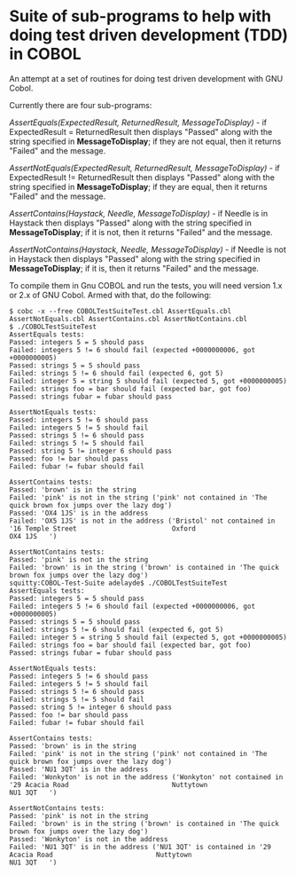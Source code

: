 # Suite of sub-programs to help with doing test driven development (TDD) in COBOL
An attempt at a set of routines for doing test driven development with GNU Cobol.

Currently there are four sub-programs:

_AssertEquals(ExpectedResult, ReturnedResult, MessageToDisplay)_ - if ExpectedResult = ReturnedResult then displays "Passed" along with the string specified in __MessageToDisplay__; if they are not equal, then it returns "Failed" and the message.

_AssertNotEquals(ExpectedResult, ReturnedResult, MessageToDisplay)_ - if ExpectedResult != ReturnedResult then displays "Passed" along with the string specified in __MessageToDisplay__; if they are equal, then it returns "Failed" and the message.

_AssertContains(Haystack, Needle, MessageToDisplay)_ - if Needle is in Haystack then displays "Passed" along with the string specified in __MessageToDisplay__; if it is not, then it returns "Failed" and the message.

_AssertNotContains(Haystack, Needle, MessageToDisplay)_ - if Needle is not in Haystack then displays "Passed" along with the string specified in __MessageToDisplay__; if it is, then it returns "Failed" and the message.

To compile them in Gnu COBOL and run the tests, you will need version 1.x or 2.x of GNU Cobol.  Armed with that, do the following:
```
$ cobc -x --free COBOLTestSuiteTest.cbl AssertEquals.cbl AssertNotEquals.cbl AssertContains.cbl AssertNotContains.cbl 
$ ./COBOLTestSuiteTest 
AssertEquals tests:
Passed: integers 5 = 5 should pass
Failed: integers 5 != 6 should fail (expected +0000000006, got +0000000005)
Passed: strings 5 = 5 should pass
Failed: strings 5 != 6 should fail (expected 6, got 5)
Failed: integer 5 = string 5 should fail (expected 5, got +0000000005)
Failed: strings foo = bar should fail (expected bar, got foo)
Passed: strings fubar = fubar should pass
 
AssertNotEquals tests:
Passed: integers 5 != 6 should pass
Failed: integers 5 != 5 should fail
Passed: strings 5 != 6 should pass
Failed: strings 5 != 5 should fail
Passed: string 5 != integer 6 should pass
Passed: foo != bar should pass
Failed: fubar != fubar should fail
 
AssertContains tests:
Passed: 'brown' is in the string
Failed: 'pink' is not in the string ('pink' not contained in 'The quick brown fox jumps over the lazy dog')
Passed: 'OX4 1JS' is in the address
Failed: 'OX5 1JS' is not in the address ('Bristol' not contained in '16 Temple Street                        Oxford                                  OX4 1JS   ')
 
AssertNotContains tests:
Passed: 'pink' is not in the string
Failed: 'brown' is in the string ('brown' is contained in 'The quick brown fox jumps over the lazy dog')
squitty:COBOL-Test-Suite adelayde$ ./COBOLTestSuiteTest 
AssertEquals tests:
Passed: integers 5 = 5 should pass
Failed: integers 5 != 6 should fail (expected +0000000006, got +0000000005)
Passed: strings 5 = 5 should pass
Failed: strings 5 != 6 should fail (expected 6, got 5)
Failed: integer 5 = string 5 should fail (expected 5, got +0000000005)
Failed: strings foo = bar should fail (expected bar, got foo)
Passed: strings fubar = fubar should pass
 
AssertNotEquals tests:
Passed: integers 5 != 6 should pass
Failed: integers 5 != 5 should fail
Passed: strings 5 != 6 should pass
Failed: strings 5 != 5 should fail
Passed: string 5 != integer 6 should pass
Passed: foo != bar should pass
Failed: fubar != fubar should fail
 
AssertContains tests:
Passed: 'brown' is in the string
Failed: 'pink' is not in the string ('pink' not contained in 'The quick brown fox jumps over the lazy dog')
Passed: 'NU1 3QT' is in the address
Failed: 'Wonkyton' is not in the address ('Wonkyton' not contained in '29 Acacia Road                          Nuttytown                               NU1 3QT   ')
 
AssertNotContains tests:
Passed: 'pink' is not in the string
Failed: 'brown' is in the string ('brown' is contained in 'The quick brown fox jumps over the lazy dog')
Passed: 'Wonkyton' is not in the address
Failed: 'NU1 3QT' is in the address ('NU1 3QT' is contained in '29 Acacia Road                          Nuttytown                               NU1 3QT   ')
```
